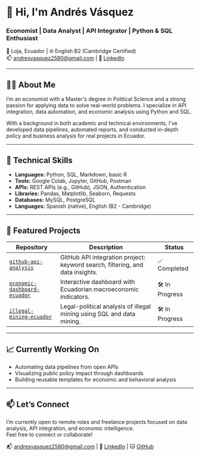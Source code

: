 # 👋 Hi, I'm Andrés Vásquez

### Economist | Data Analyst | API Integrator | Python & SQL Enthusiast

📍 Loja, Ecuador | 🌐 English B2 (Cambridge Certified)  
📫 andresvasquez2580@gmail.com | 🔗 [LinkedIn](https://www.linkedin.com/in/andrés-vásquez-mora-6a1289229)  

---

## 👨‍💻 About Me

I’m an economist with a Master's degree in Political Science and a strong passion for applying data to solve real-world problems. I specialize in API integration, data automation, and economic analysis using Python and SQL.

With a background in both academic and technical environments, I’ve developed data pipelines, automated reports, and conducted in-depth policy and business analysis for real projects in Ecuador.

---

## 🔧 Technical Skills

- **Languages:** Python, SQL, Markdown, basic R  
- **Tools:** Google Colab, Jupyter, GitHub, Postman  
- **APIs:** REST APIs (e.g., GitHub), JSON, Authentication  
- **Libraries:** Pandas, Matplotlib, Seaborn, Requests  
- **Databases:** MySQL, PostgreSQL  
- **Languages:** Spanish (native), English (B2 - Cambridge)

---

## 📂 Featured Projects

| Repository | Description | Status |
|------------|-------------|--------|
| [`github-api-analysis`](https://github.com/andresv2580/github-api-analysis) | GitHub API integration project: keyword search, filtering, and data insights. | ✅ Completed |
| [`economic-dashboard-ecuador`](https://github.com/andresv2580/economic-dashboard-ecuador) | Interactive dashboard with Ecuadorian macroeconomic indicators. | 🛠️ In Progress |
| [`illegal-mining-ecuador`](https://github.com/andresv2580/illegal-mining-ecuador) | Legal-political analysis of illegal mining using SQL and data mining. | 🛠️ In Progress |

---

## 📈 Currently Working On

- Automating data pipelines from open APIs  
- Visualizing public policy impact through dashboards  
- Building reusable templates for economic and behavioral analysis

---

## 📫 Let’s Connect

I’m currently open to remote roles and freelance projects focused on data analysis, API integration, and economic intelligence.  
Feel free to connect or collaborate!

📬 andresvasquez2580@gmail.com | 💼 [LinkedIn](https://www.linkedin.com/in/andrés-vásquez-mora-6a1289229) | 🐱 [GitHub](https://github.com/andresv2580)
